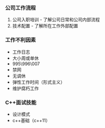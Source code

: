 ### 公司工作流程
1. 公司入职培训 - 了解公司日常和公司内部流程
2. 技术配置        - 了解所在工作外部配置

### 工作不利因素
* 工作日志
* 大小周或单休
* 995\996\007
* 禁网
* 无调休
* 弹性工作时间（形式主义）
* 维护腐朽工作

### C++面试技能
* 设计模式
* c++基础（c++11）
